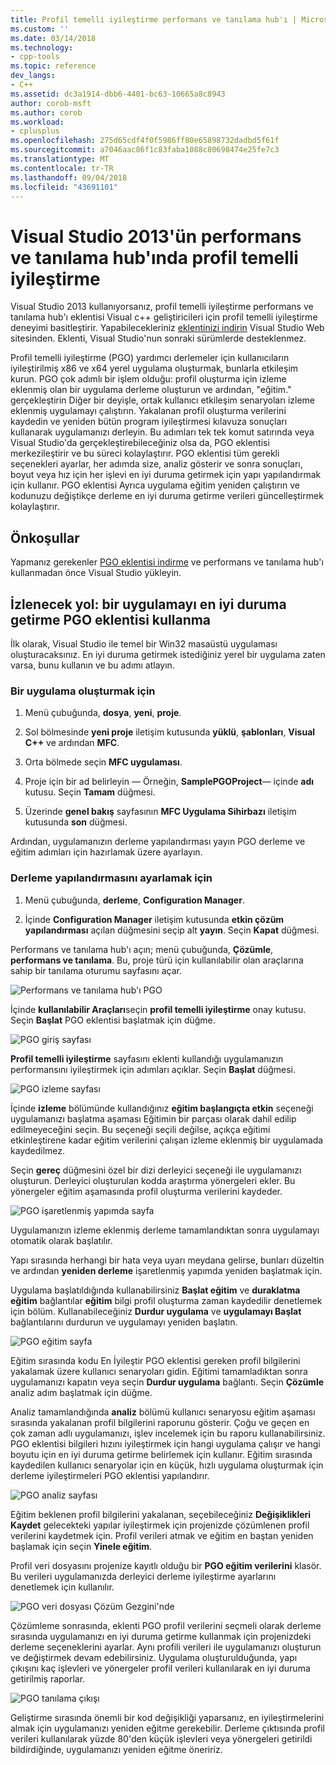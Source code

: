 ```yaml
---
title: Profil temelli iyileştirme performans ve tanılama hub'ı | Microsoft Docs
ms.custom: ''
ms.date: 03/14/2018
ms.technology:
- cpp-tools
ms.topic: reference
dev_langs:
- C++
ms.assetid: dc3a1914-dbb6-4401-bc63-10665a8c8943
author: corob-msft
ms.author: corob
ms.workload:
- cplusplus
ms.openlocfilehash: 275d65cdf4f0f5986ff80e65898732dadbd5f61f
ms.sourcegitcommit: a7046aac86f1c83faba1088c80698474e25fe7c3
ms.translationtype: MT
ms.contentlocale: tr-TR
ms.lasthandoff: 09/04/2018
ms.locfileid: "43691101"
---
```

# <a name="profile-guided-optimization-in-the-visual-studio-2013-performance-and-diagnostics-hub"></a>Visual Studio 2013'ün performans ve tanılama hub'ında profil temelli iyileştirme

Visual Studio 2013 kullanıyorsanız, profil temelli iyileştirme performans ve tanılama hub'ı eklentisi Visual c++ geliştiricileri için profil temelli iyileştirme deneyimi basitleştirir. Yapabilecekleriniz [eklentinizi indirin](https://marketplace.visualstudio.com/items?itemName=ProfileGuidedOptimizationTeam.ProfileGuidedOptimizationforVisualC) Visual Studio Web sitesinden. Eklenti, Visual Studio'nun sonraki sürümlerde desteklenmez.

Profil temelli iyileştirme (PGO) yardımcı derlemeler için kullanıcıların iyileştirilmiş x86 ve x64 yerel uygulama oluşturmak, bunlarla etkileşim kurun. PGO çok adımlı bir işlem olduğu: profil oluşturma için izleme eklenmiş olan bir uygulama derleme oluşturun ve ardından, "eğitim." gerçekleştirin Diğer bir deyişle, ortak kullanıcı etkileşim senaryoları izleme eklenmiş uygulamayı çalıştırın. Yakalanan profil oluşturma verilerini kaydedin ve yeniden bütün program iyileştirmesi kılavuza sonuçları kullanarak uygulamanızı derleyin. Bu adımları tek tek komut satırında veya Visual Studio'da gerçekleştirebileceğiniz olsa da, PGO eklentisi merkezileştirir ve bu süreci kolaylaştırır. PGO eklentisi tüm gerekli seçenekleri ayarlar, her adımda size, analiz gösterir ve sonra sonuçları, boyut veya hız için her işlevi en iyi duruma getirmek için yapı yapılandırmak için kullanır. PGO eklentisi Ayrıca uygulama eğitim yeniden çalıştırın ve kodunuzu değiştikçe derleme en iyi duruma getirme verileri güncelleştirmek kolaylaştırır.

## <a name="prerequisites"></a>Önkoşullar

Yapmanız gerekenler [PGO eklentisi indirme](https://marketplace.visualstudio.com/items?itemName=ProfileGuidedOptimizationTeam.ProfileGuidedOptimizationforVisualC) ve performans ve tanılama hub'ı kullanmadan önce Visual Studio yükleyin.

## <a name="walkthrough-using-the-pgo-plug-in-to-optimize-an-app"></a>İzlenecek yol: bir uygulamayı en iyi duruma getirme PGO eklentisi kullanma

İlk olarak, Visual Studio ile temel bir Win32 masaüstü uygulaması oluşturacaksınız. En iyi duruma getirmek istediğiniz yerel bir uygulama zaten varsa, bunu kullanın ve bu adımı atlayın.

### <a name="to-create-an-app"></a>Bir uygulama oluşturmak için

1. Menü çubuğunda, **dosya**, **yeni**, **proje**.

1. Sol bölmesinde **yeni proje** iletişim kutusunda **yüklü**, **şablonları**, **Visual C++** ve ardından  **MFC**.

1. Orta bölmede seçin **MFC uygulaması**.

1. Proje için bir ad belirleyin — Örneğin, **SamplePGOProject**— içinde **adı** kutusu. Seçin **Tamam** düğmesi.

1. Üzerinde **genel bakış** sayfasının **MFC Uygulama Sihirbazı** iletişim kutusunda **son** düğmesi.

Ardından, uygulamanızın derleme yapılandırması yayın PGO derleme ve eğitim adımları için hazırlamak üzere ayarlayın.

### <a name="to-set-the-build-configuration"></a>Derleme yapılandırmasını ayarlamak için

1. Menü çubuğunda, **derleme**, **Configuration Manager**.

1. İçinde **Configuration Manager** iletişim kutusunda **etkin çözüm yapılandırması** açılan düğmesini seçip alt **yayın**. Seçin **Kapat** düğmesi.

Performans ve tanılama hub'ı açın; menü çubuğunda, **Çözümle**, **performans ve tanılama**. Bu, proje türü için kullanılabilir olan araçlarına sahip bir tanılama oturumu sayfasını açar.

![Performans ve tanılama hub'ı PGO](../../build/reference/media/pgofig0hub.png "PGOFig0Hub")

İçinde **kullanılabilir Araçları**seçin **profil temelli iyileştirme** onay kutusu. Seçin **Başlat** PGO eklentisi başlatmak için düğme.

![PGO giriş sayfası](../../build/reference/media/pgofig1start.png "PGOFig1Start")

**Profil temelli iyileştirme** sayfasını eklenti kullandığı uygulamanızın performansını iyileştirmek için adımları açıklar. Seçin **Başlat** düğmesi.

![PGO izleme sayfası](../../build/reference/media/pgofig2instrument.png "PGOFig2Instrument")

İçinde **izleme** bölümünde kullandığınız **eğitim başlangıçta etkin** seçeneği uygulamanızı başlatma aşaması Eğitimin bir parçası olarak dahil edilip edilmeyeceğini seçin. Bu seçeneği seçili değilse, açıkça eğitimi etkinleştirene kadar eğitim verilerini çalışan izleme eklenmiş bir uygulamada kaydedilmez.

Seçin **gereç** düğmesini özel bir dizi derleyici seçeneği ile uygulamanızı oluşturun. Derleyici oluşturulan kodda araştırma yönergeleri ekler. Bu yönergeler eğitim aşamasında profil oluşturma verilerini kaydeder.

![PGO işaretlenmiş yapımda sayfa](../../build/reference/media/pgofig3build.PNG "PGOFig3Build")

Uygulamanızın izleme eklenmiş derleme tamamlandıktan sonra uygulamayı otomatik olarak başlatılır.

Yapı sırasında herhangi bir hata veya uyarı meydana gelirse, bunları düzeltin ve ardından **yeniden derleme** işaretlenmiş yapımda yeniden başlatmak için.

Uygulama başlatıldığında kullanabilirsiniz **Başlat eğitim** ve **duraklatma eğitim** bağlantılar **eğitim** bilgi profil oluşturma zaman kaydedilir denetlemek için bölüm. Kullanabileceğiniz **Durdur uygulama** ve **uygulamayı Başlat** bağlantılarını durdurun ve uygulamayı yeniden başlatın.

![PGO eğitim sayfa](../../build/reference/media/pgofig4training.PNG "PGOFig4Training")

Eğitim sırasında kodu En İyileştir PGO eklentisi gereken profil bilgilerini yakalamak üzere kullanıcı senaryoları gidin. Eğitimi tamamladıktan sonra uygulamanızı kapatın veya seçin **Durdur uygulama** bağlantı. Seçin **Çözümle** analiz adım başlatmak için düğme.

Analiz tamamlandığında **analiz** bölümü kullanıcı senaryosu eğitim aşaması sırasında yakalanan profil bilgilerini raporunu gösterir. Çoğu ve geçen en çok zaman adlı uygulamanızı, işlev incelemek için bu raporu kullanabilirsiniz. PGO eklentisi bilgileri hızını iyileştirmek için hangi uygulama çalışır ve hangi boyutu için en iyi duruma getirme belirlemek için kullanır. Eğitim sırasında kaydedilen kullanıcı senaryolar için en küçük, hızlı uygulama oluşturmak için derleme iyileştirmeleri PGO eklentisi yapılandırır.

![PGO analiz sayfası](../../build/reference/media/pgofig5analyze.png "PGOFig5Analyze")

Eğitim beklenen profil bilgilerini yakalanan, seçebileceğiniz **Değişiklikleri Kaydet** gelecekteki yapılar iyileştirmek için projenizde çözümlenen profil verilerini kaydetmek için. Profil verileri atmak ve eğitim en baştan yeniden başlamak için seçin **Yinele eğitim**.

Profil veri dosyasını projenize kayıtlı olduğu bir **PGO eğitim verilerini** klasör. Bu verileri uygulamanızda derleyici derleme iyileştirme ayarlarını denetlemek için kullanılır.

![PGO veri dosyası Çözüm Gezgini'nde](../../build/reference/media/pgofig6data.png "PGOFig6Data")

Çözümleme sonrasında, eklenti PGO profil verilerini seçmeli olarak derleme sırasında uygulamanızı en iyi duruma getirme kullanmak için projenizdeki derleme seçeneklerini ayarlar. Aynı profili verileri ile uygulamanızı oluşturun ve değiştirmek devam edebilirsiniz. Uygulama oluşturulduğunda, yapı çıkışını kaç işlevleri ve yönergeler profil verileri kullanılarak en iyi duruma getirilmiş raporlar.

![PGO tanılama çıkışı](../../build/reference/media/pgofig7diagnostics.png "PGOFig7Diagnostics")

Geliştirme sırasında önemli bir kod değişikliği yaparsanız, en iyileştirmelerini almak için uygulamanızı yeniden eğitme gerekebilir. Derleme çıktısında profil verileri kullanılarak yüzde 80'den küçük işlevleri veya yönergeleri getirildi bildirdiğinde, uygulamanızı yeniden eğitme öneririz.